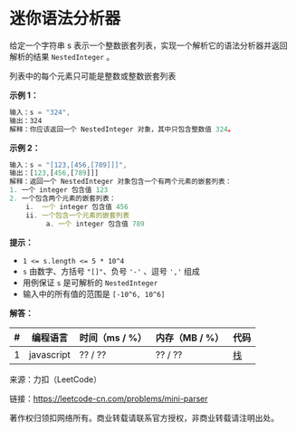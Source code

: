 # 迷你语法分析器

给定一个字符串 s 表示一个整数嵌套列表，实现一个解析它的语法分析器并返回解析的结果 `NestedInteger` 。

列表中的每个元素只可能是整数或整数嵌套列表

**示例 1：**

``` javascript
输入：s = "324",
输出：324
解释：你应该返回一个 NestedInteger 对象，其中只包含整数值 324。
```

**示例 2：**

``` javascript
输入：s = "[123,[456,[789]]]",
输出：[123,[456,[789]]]
解释：返回一个 NestedInteger 对象包含一个有两个元素的嵌套列表：
1. 一个 integer 包含值 123
2. 一个包含两个元素的嵌套列表：
    i.  一个 integer 包含值 456
    ii. 一个包含一个元素的嵌套列表
         a. 一个 integer 包含值 789
```

**提示：**

- `1 <= s.length <= 5 * 10^4`
- `s` 由数字、方括号 `"[]"`、负号 `'-'` 、逗号 `','` 组成
- 用例保证 `s` 是可解析的 `NestedInteger`
- 输入中的所有值的范围是 `[-10^6, 10^6]`

**解答：**

**#**|**编程语言**|**时间（ms / %）**|**内存（MB / %）**|**代码**
--|--|--|--|--
1|javascript|?? / ??|?? / ??|[栈](./javascript/ac_v1.js)

来源：力扣（LeetCode）

链接：https://leetcode-cn.com/problems/mini-parser

著作权归领扣网络所有。商业转载请联系官方授权，非商业转载请注明出处。

